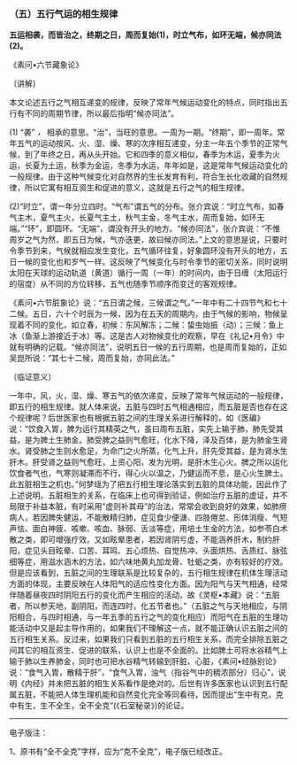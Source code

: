 ### （五）五行气运的相生规律

**五运相袭，而皆治之，终期之日，周而复始(1)，时立气布，如环无端，候亦同法(2)。**

​《素问•六节藏象论》

〔讲解〕

本文论述五行之气相互递变的规律，反映了常年气候运动变化的特点，同时指出五行有不同的周期节律，所以最后指明“候亦同法”。

(1) “袭” _，_ 相承的意思。“治”，当旺的意思。一周为一期。“终期”，即一周年。常年五气的运动按风、火、湿、燥、寒的次序相互递变，分主一年五个季节的正常气候，到了年终之日，再从头开始。它和四季的意义相似，春季为木运，夏季为火运，长夏为土运，秋季为金运，冬季为水运，年年如是，这是常年气候运动变化的一般规律。由于这种气候变化对自然界的生长发育有利，符合生长化收藏的自然规律，所以它寓有相互资生和促进的意义，这就是五行之气的相生规律。

(2)“时立”，谓一年分立四时。“气布”谓五气的分布。张介宾说：“时立气布，如春气主木，夏气主火，长夏气主土，秋气主金，冬气主水，周而复始，如环无端。”“环”，即圆环。“无端”，谓没有开头的地方。“候亦同法”，张介宾说：“不惟周岁之气为然，即五日为候，气亦迭更，故曰候亦同法。”上文的意思是说，只要时令季节到来，气候就相应发生变化，五气循环往复，好象圆环没有开头的地方，五日一候的变化也和岁气一样。这反映了气候变化与时令季节的密切关系，同时说明太阳在天球的运动轨道（黄道）循行一周（一年）的时间内，由于日缠（太阳运行的宿度）从不同的方位转移，五气也随季节顺序而变迁的客观规律。

《素问•六节脏象论》说：“五日谓之候，三候谓之气。”一年中有二十四节气和七十二候。五日，六十个时辰为一候，因为在五天的周期内，由于气候的影响，物候呈现着不同的变化，如立春，初候：东风解冻；二候：蛰虫始振（动）；三候：鱼上冰（鱼渐上游接近于冰）等。这是古人对物候变化的观察，早在《礼记•月令》中就有明确的记载。“候亦同法”，说明五日一候的五行周期，也是周而复始的，正如吴崑所说：“其七十二候，周而复始，亦同此法。”

〔临证意义〕

一年中，风，火，湿、燥、寒五气的依次递变，反映了常年气候运动的一般规律，即五行的相生规律。就人体来说，五脏与四时五气相通相应，而五脏是否也存在这个规律呢？后世医家也有根据五脏之间的生理关系进行解释的，如《医碥》说：“饮食入胃，脾为运行其精英之气，虽曰周布五脏，实先上输于肺，肺先受其益，是为脾土生肺金。肺受脾之益则气愈旺，化水下降，泽及百体，是为肺金生肾水。肾受肺之生则水愈足，为命门之火所蒸，化气上升，肝先受其益，是为肾水生肝木。肝受肾之益则气愈旺，上资心阳，发为光明，是肝木生心火。脾之所以运化饮食者气也，气寒则凝滞而不行，得心火以温之，乃健运而不息，是心火生脾土。此五脏相生之机也。”何梦瑶为了把五行相生理论落实到五脏的具体功能，因此作了上述说明。五脏相生的关系，在临床上也可得到验证，例如治疗五脏的虚证，并不局限于补益本脏，有时采用“虚则补其母”的治法，常常会收到良好的效果，如肺痨病人，若因脾失健运，不能散精归肺，症见食少便溏、四肢倦怠、形体消瘦、气短声怯、面白神疲、咳嗽、咳血、脉弱、舌淡等症，用培土生金的方法，如参苓白术散之类，即可增强疗效。又如眩晕患者，若因肾阴亏虚，不能涵养肝木，制约肝阳，症见头目眩晕、口苦、耳鸣、五心烦热、自觉热冲、头面烘热、舌质红、脉弦细等症，用滋水涵木的方法，如六味地黄丸加龙骨、牡蛎之类，亦有较好的疗效。但是应该看到，五脏之间的生理联系是比较复杂的，五行相生规律在机体生理活动方面的体现，主要反映在人体阳气的适应性变化方面。因为阳气与天气相通，经常伴随着昼夜四时阴阳五行的变化而产生相应的活动。故《灵枢•本藏》说：“五脏者，所以参天地，副阴阳，而连四时，化五节者也。”（五脏之气与天地相应，与阴阳相合，与四时相通，与一年五季的五行之气的变化相应）而阳气在五脏的生理功能活动中又是起主导作用的，如果我们不理解这一点，就不能正确认识五脏之间的五行相生关系。反过来，如果我们只看到五脏的五行相生关系，而完全排除五脏之间其它的相互资生、促进的联系，认识上也是不全面的。比如脾土可将水谷精气上输于肺以生养肺金，同时也可把水谷精气转输到肝脏、心脏，《素问•经脉别论》说：“食气入胃，散精于肝”，“食气入胃，浊气（指谷气中的稠浓部分）归心”，说明《内经》并未把五脏的相生关系看作是绝对的。后世有许多医家也认识到五行配属五脏，不能把人体生理机能和自然变化完全等同看待，因而提出“生中有克，克中有生，生不全生，全不全克”(《石室秘录》)的论证。

------

电子版注：

1、原书有“全不全克”字样，应为“克不全克”，电子版已经改正。
